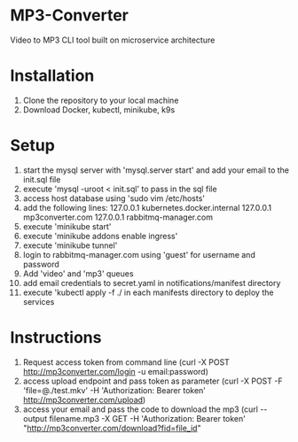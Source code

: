 # MP3-Converter
Video to MP3 CLI tool built on microservice architecture

# Installation
1. Clone the repository to your local machine
2. Download Docker, kubectl, minikube, k9s

# Setup
1. start the mysql server with 'mysql.server start' and add your email to the init.sql file
2. execute 'mysql -uroot < init.sql' to pass in the sql file
3. access host database using 'sudo vim /etc/hosts'
4. add the following lines:
     127.0.0.1 kubernetes.docker.internal
     127.0.0.1 mp3converter.com
     127.0.0.1 rabbitmq-manager.com
5. execute 'minikube start'
6. execute 'minikube addons enable ingress'
7. execute 'minikube tunnel'
8. login to rabbitmq-manager.com using 'guest' for username and password
9. Add 'video' and 'mp3' queues
10. add email credentials to secret.yaml in notifications/manifest directory
11. execute 'kubectl apply -f ./ in each manifests directory to deploy the services

# Instructions
1. Request access token from command line (curl -X POST http://mp3converter.com/login -u email:password)
2. access upload endpoint and pass token as parameter (curl -X POST -F 'file=@./test.mkv' -H 'Authorization: Bearer token' http://mp3converter.com/upload)
3. access your email and pass the code to download the mp3 (curl --output filename.mp3 -X GET -H 'Authorization: Bearer token' "http://mp3converter.com/download?fid=file_id"

